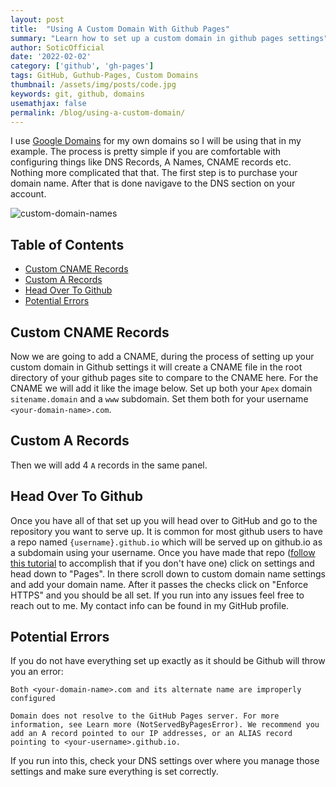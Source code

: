 ```yaml
---
layout: post
title:  "Using A Custom Domain With Github Pages"
summary: "Learn how to set up a custom domain in github pages settings"
author: SoticOfficial
date: '2022-02-02'
category: ['github', 'gh-pages']
tags: GitHub, Guthub-Pages, Custom Domains
thumbnail: /assets/img/posts/code.jpg
keywords: git, github, domains
usemathjax: false
permalink: /blog/using-a-custom-domain/
---
```


I use [Google Domains](https://domains.google.com/) for my own domains so I will be using that in my example. The process is pretty simple if you are comfortable with configuring things like DNS Records, A Names, CNAME records etc. Nothing more complicated that that. The first step is to purchase your domain name. After that is done navigave to the DNS section on your account. 
<!--more-->
![custom-domain-names](https://user-images.githubusercontent.com/14003326/216833078-a52954cd-9c18-4f32-8ea1-79ff02775d4d.jpg)

## Table of Contents
- [Custom CNAME Records](#custom-cname-records)
- [Custom A Records](#custom-a-records)
- [Head Over To Github](#head-over-to-github)
- [Potential Errors](#potential-errors)

## Custom CNAME Records

Now we are going to add a CNAME, during the process of setting up your custom domain in Github settings it will create a CNAME file in the root directory of your github pages site to compare to the CNAME here. For the CNAME we will add it like the image below. Set up both your `Apex` domain `sitename.domain` and a `www` subdomain. Set them both for your username `<your-domain-name>.com`.

<!-- Configure CNAME records image -->

## Custom A Records

Then we will add 4 `A` records in the same panel.

<!-- Configure A NAME records image -->

## Head Over To Github

Once you have all of that set up you will head over to GitHub and go to the repository you want to serve up. It is common for most github users to have a repo named `{username}.github.io` which will be served up on github.io as a subdomain using your username. Once you have made that repo ([follow this tutorial](https://gist.github.com/yosileyid/6716c82e95be5fb57fd0bc17fb2ad0b9) to accomplish that if you don't have one) click on settings and head down to "Pages". In there scroll down to custom domain name settings and add your domain name. After it passes the checks click on "Enforce HTTPS" and you should be all set. If you run into any issues feel free to reach out to me. My contact info can be found in my GitHub profile. 

## Potential Errors

If you do not have everything set up exactly as it should be Github will throw you an error:

```
Both <your-domain-name>.com and its alternate name are improperly configured

Domain does not resolve to the GitHub Pages server. For more information, see Learn more (NotServedByPagesError). We recommend you add an A record pointed to our IP addresses, or an ALIAS record pointing to <your-username>.github.io.
```

If you run into this, check your DNS settings over where you manage those settings and make sure everything is set correctly. 
